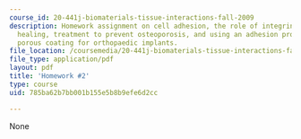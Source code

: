 ```yaml
---
course_id: 20-441j-biomaterials-tissue-interactions-fall-2009
description: Homework assignment on cell adhesion, the role of integrins in wound
  healing, treatment to prevent osteoporosis, and using an adhesion protein for a
  porous coating for orthopaedic implants.
file_location: /coursemedia/20-441j-biomaterials-tissue-interactions-fall-2009/785ba62b7bb001b155e5b8b9efe6d2cc_MIT20_441JF09_hw2.pdf
file_type: application/pdf
layout: pdf
title: 'Homework #2'
type: course
uid: 785ba62b7bb001b155e5b8b9efe6d2cc

---
```

None